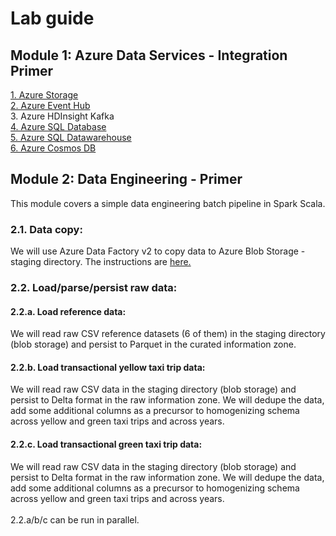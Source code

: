 
# Lab guide

## Module 1: Azure Data Services - Integration Primer
[1.  Azure Storage](module-1/00-Azure-Storage-Lab.md)<br>
[2.  Azure Event Hub](module-1/01-Azure-Event-Hub-Lab.md)<br>
3.  Azure HDInsight Kafka<br>
[4.  Azure SQL Database](module-1/03-Azure-SQL-Database-Lab.md)<br> 
[5.  Azure SQL Datawarehouse](module-1/04-Azure-SQL-DW-Lab.md)<br> 
[6.  Azure Cosmos DB](module-1/05-Azure-Cosmos-DB-lab.md)<br> 

## Module 2: Data Engineering - Primer

This module covers a simple data engineering batch pipeline in Spark Scala.
### 2.1. Data copy:
We will use Azure Data Factory v2 to copy data to Azure Blob Storage - staging directory. The instructions are [here.](../3-data-copy-guide/README.md)

### 2.2. Load/parse/persist raw data:

#### 2.2.a. Load reference data:
We will read raw CSV reference datasets (6 of them) in the staging directory (blob storage) and persist to Parquet in the curated information zone.
#### 2.2.b. Load transactional yellow taxi trip data:
We will read raw CSV data in the staging directory (blob storage) and persist to Delta format in the raw information zone.  We will dedupe the data, add some additional columns as a precursor to homogenizing schema across yellow and green taxi trips and across years. 
#### 2.2.c. Load transactional green taxi trip data:
We will read raw CSV data in the staging directory (blob storage) and persist to Delta format in the raw information zone.  We will dedupe the data, add some additional columns as a precursor to homogenizing schema across yellow and green taxi trips and across years. 
<br><br>
2.2.a/b/c can be run in parallel.




